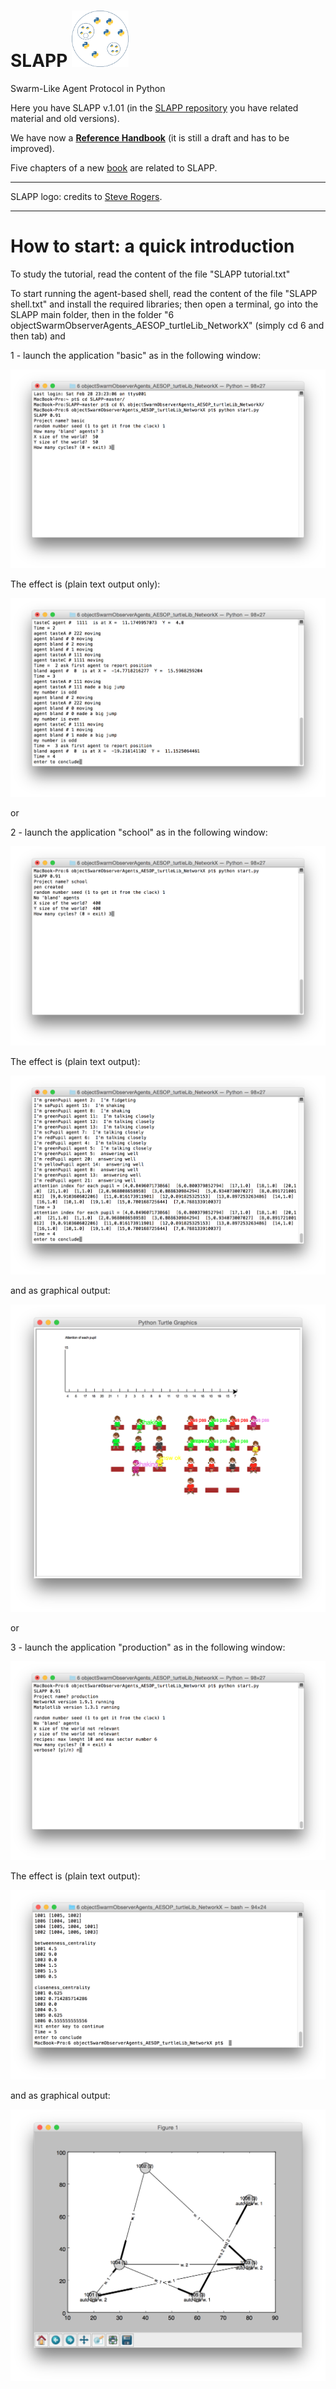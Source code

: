 SLAPP <img src="./_pictures/slapp-logo.png" height="90" />
=====



Swarm-Like Agent Protocol in Python

Here you have SLAPP v.1.01 (in the [SLAPP repository](http://eco83.econ.unito.it/terna/slapp_dep) you have related material and old versions).

We have now a [**Reference Handbook**](https://github.com/terna/SLAPP/blob/v.1.01/SLAPP_Reference_Handbook.pdf) (it is still a draft and has to be improved).

Five chapters of a new [book](http://www.palgrave.com/page/detail/agentbased-models-of-the-economy-/?K=9781137339805) are related to SLAPP.

---
SLAPP logo: credits to [Steve Rogers](https://www.linkedin.com/in/shrogers).

---

How to start: a quick introduction
====
To study the tutorial, read the content of the file "SLAPP tutorial.txt"

To start running the agent-based shell, read the content of the file "SLAPP shell.txt" and install the required libraries; then open a terminal, go into the SLAPP main folder, then in the folder "6 objectSwarmObserverAgents_AESOP_turtleLib_NetworkX" (simply cd 6 and then tab) and

1 - launch the application "basic" as in the following window:

<img src="./_pictures/t1.png" />

The effect is (plain text output only):

<img src="./_pictures/t2.png" />

or

2 - launch the application "school" as in the following window:

<img src="./_pictures/t3.png" />

The effect is (plain text output):

<img src="./_pictures/t4.png" />

and as graphical output:

<img src="./_pictures/t5.png" />

or

3 - launch the application "production" as in the following window:

<img src="./_pictures/t6.png" />

The effect is (plain text output):

<img src="./_pictures/t7.png" />

and as graphical output:

<img src="./_pictures/t8.png" />
